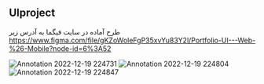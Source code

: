 ## UIproject
طرح آماده در سایت فیگما به آدرس زیر
https://www.figma.com/file/gKZoWoleFgP35xvYu83Y2l/Portfolio-UI---Web-%26-Mobile?node-id=6%3A52




![Annotation 2022-12-19 224731](https://user-images.githubusercontent.com/118680595/208502991-cedf30be-09e7-4da5-a06c-48f3b5ed54ab.png)
![Annotation 2022-12-19 224804](https://user-images.githubusercontent.com/118680595/208503020-2392ec47-f5c2-4320-b90e-f25e353e8f21.png)
![Annotation 2022-12-19 224847](https://user-images.githubusercontent.com/118680595/208503033-3fb79131-8efa-42d8-aeaa-831d4db42961.png)
